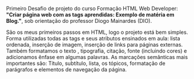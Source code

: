 Primeiro Desafio de projeto do curso Formação HTML Web Developer: **"Criar página web com as tags aprendidas: Exemplo de matéria em Blog."**, sob orientação do professor Diogo Mainardes (DIO).

São os meus primeiros passos em HTML, logo o projeto está bem simples. Forma utilizadas todas as tags e seus atributos ensinados em aula: lista ordenada, inserção de imagem, inserção de links para páginas externas. Também formatamos  o texto , tipografia, citação, fonte (incluindo cores) e adicionamos ênfase em algumas palavras. As marcações semânticas mais importantes são: Título, subtítulo, lista, os tópicos, formatação de parágrafos e elementos de navegação da página.

